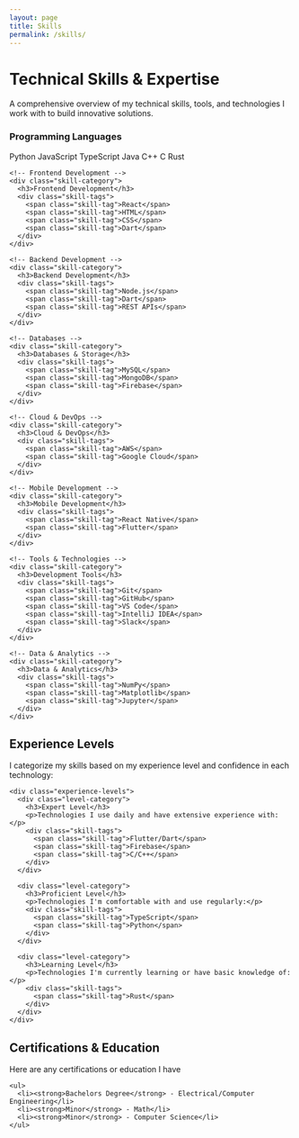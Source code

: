 ```yaml
---
layout: page
title: Skills
permalink: /skills/
---
```


<div class="skills-content">
  <h1 class="text-center mb-4">Technical Skills & Expertise</h1>
  <p class="text-center mb-4">A comprehensive overview of my technical skills, tools, and technologies I work with to build innovative solutions.</p>

  <div class="skills-grid">
    <!-- Programming Languages -->
    <div class="skill-category">
      <h3>Programming Languages</h3>
      <div class="skill-tags">
        <span class="skill-tag">Python</span>
        <span class="skill-tag">JavaScript</span>
        <span class="skill-tag">TypeScript</span>
        <span class="skill-tag">Java</span>
        <span class="skill-tag">C++</span>
        <span class="skill-tag">C</span>
        <span class="skill-tag">Rust</span>
      </div>
    </div>

    <!-- Frontend Development -->
    <div class="skill-category">
      <h3>Frontend Development</h3>
      <div class="skill-tags">
        <span class="skill-tag">React</span>
        <span class="skill-tag">HTML</span>
        <span class="skill-tag">CSS</span>
        <span class="skill-tag">Dart</span>
      </div>
    </div>

    <!-- Backend Development -->
    <div class="skill-category">
      <h3>Backend Development</h3>
      <div class="skill-tags">
        <span class="skill-tag">Node.js</span>
        <span class="skill-tag">Dart</span>
        <span class="skill-tag">REST APIs</span>
      </div>
    </div>

    <!-- Databases -->
    <div class="skill-category">
      <h3>Databases & Storage</h3>
      <div class="skill-tags">
        <span class="skill-tag">MySQL</span>
        <span class="skill-tag">MongoDB</span>
        <span class="skill-tag">Firebase</span>
      </div>
    </div>

    <!-- Cloud & DevOps -->
    <div class="skill-category">
      <h3>Cloud & DevOps</h3>
      <div class="skill-tags">
        <span class="skill-tag">AWS</span>
        <span class="skill-tag">Google Cloud</span>
      </div>
    </div>

    <!-- Mobile Development -->
    <div class="skill-category">
      <h3>Mobile Development</h3>
      <div class="skill-tags">
        <span class="skill-tag">React Native</span>
        <span class="skill-tag">Flutter</span>
      </div>
    </div>

    <!-- Tools & Technologies -->
    <div class="skill-category">
      <h3>Development Tools</h3>
      <div class="skill-tags">
        <span class="skill-tag">Git</span>
        <span class="skill-tag">GitHub</span>
        <span class="skill-tag">VS Code</span>
        <span class="skill-tag">IntelliJ IDEA</span>
        <span class="skill-tag">Slack</span>
      </div>
    </div>

    <!-- Data & Analytics -->
    <div class="skill-category">
      <h3>Data & Analytics</h3>
      <div class="skill-tags">
        <span class="skill-tag">NumPy</span>
        <span class="skill-tag">Matplotlib</span>
        <span class="skill-tag">Jupyter</span>
      </div>
    </div>
  </div>

  <!-- Experience Level Section -->
  <div class="about-section mt-4">
    <h2>Experience Levels</h2>
    <p>I categorize my skills based on my experience level and confidence in each technology:</p>
    
    <div class="experience-levels">
      <div class="level-category">
        <h3>Expert Level</h3>
        <p>Technologies I use daily and have extensive experience with:</p>
        <div class="skill-tags">
          <span class="skill-tag">Flutter/Dart</span>
          <span class="skill-tag">Firebase</span>
          <span class="skill-tag">C/C++</span>
        </div>
      </div>
      
      <div class="level-category">
        <h3>Proficient Level</h3>
        <p>Technologies I'm comfortable with and use regularly:</p>
        <div class="skill-tags">
          <span class="skill-tag">TypeScript</span>
          <span class="skill-tag">Python</span>
        </div>
      </div>
      
      <div class="level-category">
        <h3>Learning Level</h3>
        <p>Technologies I'm currently learning or have basic knowledge of:</p>
        <div class="skill-tags">
          <span class="skill-tag">Rust</span>
        </div>
      </div>
    </div>
  </div>

  <!-- Certifications Section -->
  <div class="about-section mt-4">
    <h2>Certifications & Education</h2>
    <p>Here are any certifications or education I have</p>
    
    <ul>
      <li><strong>Bachelors Degree</strong> - Electrical/Computer Engineering</li>
      <li><strong>Minor</strong> - Math</li>
      <li><strong>Minor</strong> - Computer Science</li>
    </ul>
  </div>
</div>
